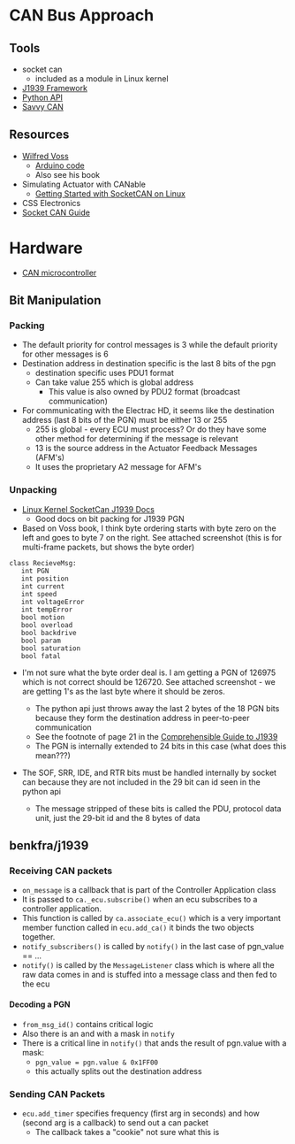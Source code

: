 # CAN Bus Approach

## Tools

- socket can
  - included as a module in Linux kernel
- [J1939 Framework](https://github.com/famez/J1939-Framework)
- [Python API](https://github.com/benkfra/j1939)
- [Savvy CAN](https://www.savvycan.com/)

## Resources

- [Wilfred Voss](https://copperhilltech.com/blog/sae-j1939-programming-with-arduino-multipacket-peertopeer-rtscts-session/)
  - [Arduino code](https://copperhilltech.com/ard1939-sae-j1939-protocol-stack-for-arduino-teensy-esp32/)
  - Also see his book
- Simulating Actuator with CANable
  - [Getting Started with SocketCAN on Linux](https://canable.io/getting-started.html#socketcan-linux)
- CSS Electronics
- [Socket CAN Guide](https://blog.mbedded.ninja/programming/operating-systems/linux/how-to-use-socketcan-with-the-command-line-in-linux/)

# Hardware

- [CAN microcontroller](http://store.evtv.me/proddetail.php?prod=ArduinoDueCANBUS&cat=23)

## Bit Manipulation

### Packing

- The default priority for control messages is 3 while the default priority for other messages is 6
- Destination address in destination specific is the last 8 bits of the pgn
  - destination specific uses PDU1 format
  - Can take value 255 which is global address 
    - This value is also owned by PDU2 format (broadcast communication)
- For communicating with the Electrac HD, it seems like the destination address (last 8 bits of the PGN) must be either 13 or 255
  - 255 is global - every ECU must process? Or do they have some other method for determining if the message is relevant
  - 13 is the source address in the Actuator Feedback Messages (AFM's)
  - It uses the proprietary A2 message for AFM's

### Unpacking

- [Linux Kernel SocketCan J1939 Docs](https://www.kernel.org/doc/html/latest/networking/j1939.html)
  - Good docs on bit packing for J1939 PGN
- Based on Voss book, I think byte ordering starts with byte zero on the left and goes to byte 7 on the right. See attached screenshot (this is for multi-frame packets, but shows the byte order)

```code
class RecieveMsg:
   int PGN
   int position
   int current
   int speed
   int voltageError
   int tempError
   bool motion
   bool overload
   bool backdrive
   bool param
   bool saturation
   bool fatal
```

- I'm not sure what the byte order deal is. I am getting a PGN of 126975 which is not correct should be 126720. See attached screenshot - we are getting 1's as the last byte where it should be zeros.

  - The python api just throws away the last 2 bytes of the 18 PGN bits because they form the destination address in peer-to-peer communication
  - See the footnote of page 21 in the [Comprehensible Guide to J1939](https://drive.google.com/file/d/14AIyga4-BM6MF2NTKZfLU9Kp3-7uXoYC/view?usp=sharing)
  - The PGN is internally extended to 24 bits in this case (what does this mean???)
- The SOF, SRR, IDE, and RTR bits must be handled internally by socket can because they are not included in the 29 bit can id seen in the python api
  - The message stripped of these bits is called the PDU, protocol data unit, just the 29-bit id and the 8 bytes of data

## benkfra/j1939

### Receiving CAN packets

- `on_message` is a callback that is part of the Controller Application class
- It is passed to `ca._ecu.subscribe()` when an ecu subscribes to a controller application.
- This function is called by `ca.associate_ecu()` which is a very important member function called in `ecu.add_ca()` it binds the two objects together.
- `notify_subscribers()` is called by `notify()` in the last case of pgn_value == ...
- `notify()` is called by the `MessageListener` class  which is where all the raw data comes in and is stuffed into a message class and then fed to the ecu

#### Decoding a PGN

- `from_msg_id()` contains critical logic
- Also there is an and with a mask in `notify`
- There is a critical line in `notify()` that ands the result of pgn.value with a mask:
  - `pgn_value = pgn.value & 0x1FF00`
  - this actually splits out the destination address

### Sending CAN Packets

- `ecu.add_timer` specifies frequency (first arg in seconds) and how (second arg is a callback) to send out a can packet
  - The callback takes a "cookie" not sure what this is